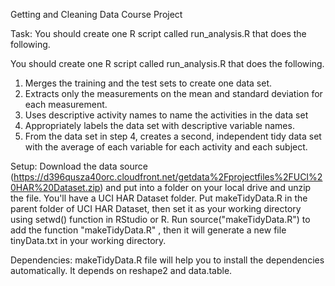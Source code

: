 Getting and Cleaning Data
Course Project

Task: You should create one R script called run_analysis.R that does the following.

You should create one R script called run_analysis.R that does the following. 
1. Merges the training and the test sets to create one data set.
2. Extracts only the measurements on the mean and standard deviation for each measurement. 
3. Uses descriptive activity names to name the activities in the data set
4. Appropriately labels the data set with descriptive variable names. 
5. From the data set in step 4, creates a second, independent tidy data set with the average of each variable for each activity and each subject.

Setup:
Download the data source (https://d396qusza40orc.cloudfront.net/getdata%2Fprojectfiles%2FUCI%20HAR%20Dataset.zip) and put into a folder on your local drive and unzip the file. You'll have a UCI HAR Dataset folder.
Put makeTidyData.R in the parent folder of UCI HAR Dataset, then set it as your working directory using setwd() function in RStudio or R.
Run source("makeTidyData.R") to add the function "makeTidyData.R" , then it will generate a new file tinyData.txt in your working directory.

Dependencies:
makeTidyData.R file will help you to install the dependencies automatically.
It depends on reshape2 and data.table.
